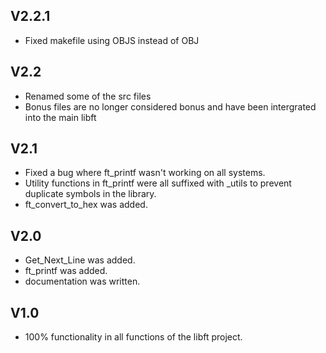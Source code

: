 ## V2.2.1
* Fixed makefile using OBJS instead of OBJ

## V2.2
* Renamed some of the src files
* Bonus files are no longer considered bonus and have been intergrated into the main libft

## V2.1
* Fixed a bug where ft_printf wasn't working on all systems.
* Utility functions in ft_printf were all suffixed with _utils to prevent duplicate symbols in the library.
* ft_convert_to_hex was added.

## V2.0
* Get_Next_Line was added.
* ft_printf was added.
* documentation was written.

## V1.0
* 100% functionality in all functions of the libft project.
